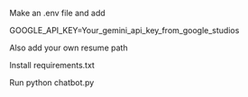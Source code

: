 Make an .env file and add 

GOOGLE_API_KEY=Your_gemini_api_key_from_google_studios

Also add your own resume path

Install requirements.txt

Run python chatbot.py